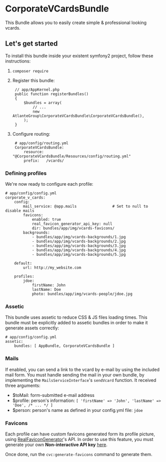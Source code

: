 # CorporateVCardsBundle
This Bundle allows you to easily create simple & professional looking vcards.

## Let's get started
To install this bundle inside your existent symfony2 project, follow these instructions:

1. `composer require`
2. Register this bundle:

        // app/AppKernel.php
        public function registerBundles()
        {
            $bundles = array(
                // ...
                new AtlanteGroup\CorporateVCardsBundle\CorporateVCardsBundle(),
            );
        }

3. Configure routing:

        # app/config/routing.yml
        CorporateVCardsBundle:
            resource: "@CorporateVCardsBundle/Resources/config/routing.yml"
            prefix:   /vcards/

### Defining profiles
We're now ready to configure each profile:

    # app/config/config.yml
    corporate_v_cards:
        config:
            mail_service: @app.mails                # Set to null to disable mails
            favicons:
                enabled: true
                real_favicon_generator_api_key: null
                dir: bundles/app/img/vcards-favicons/
            backgrounds:
                - bundles/app/img/vcards-backgrounds/1.jpg
                - bundles/app/img/vcards-backgrounds/2.jpg
                - bundles/app/img/vcards-backgrounds/3.jpg
                - bundles/app/img/vcards-backgrounds/4.jpg
                - bundles/app/img/vcards-backgrounds/5.jpg
            
        default:
            url: http://my_website.com
            
        profiles:
            jdoe:
                firstName: John
                lastName: Doe
                photo: bundles/app/img/vcards-people/jdoe.jpg

### Assetic
This bundle uses assetic to reduce CSS & JS files loading times. This bundle must be explicitly
added to assetic bundles in order to make it generate assets correctly:

    # app/config/config.yml
    assetic:
        bundles: [ AppBundle, CorporateVCardsBundle ]

### Mails
If enabled, you can send a link to the vcard by e-mail by using the included mail form. You must handle sending the mail
in your own bundle, by implementing the `MailsServiceInterface`'s `sendVcard` function. It received three arguments:

 - $toMail: form-submitted e-mail address
 - $profile: person's information: `[ 'firstName' => 'John', 'lastName' => 'Doe', /* ... */ ]`
 - $person: person's name as defined in your config.yml file: `jdoe` 

### Favicons
Each profile can have custom favicons generated form its profile picture, using [RealFaviconGenerator](https://realfavicongenerator.net/)'s API.
In order to use this feature, you must generate your own **Non-interactive API key** [here](https://realfavicongenerator.net/api/).

Once done, run the `cvc:generate-favicons` command to generate them. 
